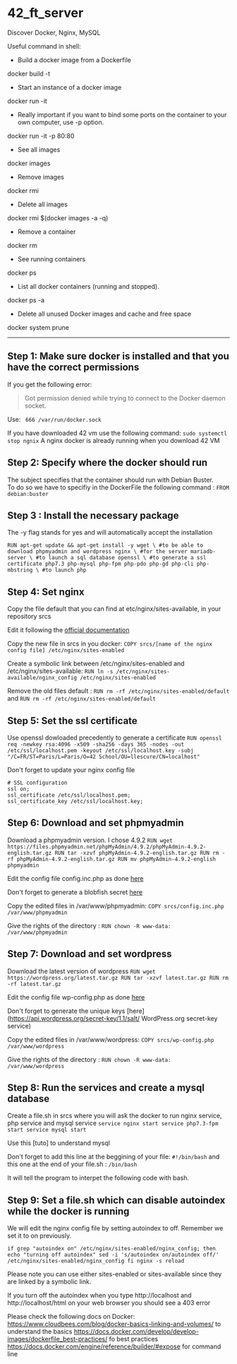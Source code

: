 # 42_ft_server

Discover Docker, Nginx, MySQL

Useful command in shell:

* Build a docker image from a Dockerfile

docker build -t <your image name> <your Dockerfile dir>

* Start an instance of a docker image

docker run -it <your image name>

* Really important if you want to bind some ports on the container to your own computer, use -p option.

docker run -it -p 80:80

* See all images

docker images

* Remove images

docker rmi <image>

* Delete all images

docker rmi $(docker images -a -q)

* Remove a container

docker rm <ID or container name>

* See running containers

docker ps

* List all docker containers (running and stopped).

docker ps -a

* Delete all unused Docker images and cache and free space

docker system prune

------------------------------------------

## Step 1: Make sure docker is installed and that you have the correct permissions
If you get the following error:
> Got permission denied while trying to connect to the Docker daemon socket. 

Use: ` 666 /var/run/docker.sock`

If you have downloaded 42 vm use the following command: `sudo systemctl stop ngnix`
A nginx docker is already running when you download 42 VM

## Step 2: Specify where the docker should run
The subject specifies that the container should run with Debian Buster.  
To do so we have to specifiy in the DockerFile the following command : `FROM debian:buster`

## Step 3 : Install the necessary package 
The -y flag stands for yes and will automatically accept the installation

`RUN apt-get update && apt-get install -y
wget \ #to be able to download phpmyadmin and wordpress
nginx \ #for the server
mariadb-server \ #to launch a sql database
openssl \ #to generate a ssl certificate
php7.3 php-mysql php-fpm php-pdo php-gd php-cli php-mbstring \ #to launch php`

## Step 4: Set nginx
Copy the file default that you can find at etc/nginx/sites-available, in your repository srcs

Edit it following the [official documentation](http://nginx.org/en/docs/beginners_guide.html)

Copy the new file in srcs in you docker: `COPY srcs/[name of the nginx config file] /etc/nginx/sites-enabled`

Create a symbolic link between /etc/nginx/sites-enabled and /etc/nginx/sites-available: `RUN ln -s /etc/nginx/sites-available/nginx_config /etc/nginx/sites-enabled`

Remove the old files default : `RUN rm -rf /etc/nginx/sites-enabled/default` and `RUN rm -rf /etc/nginx/sites-enabled/default`

## Step 5: Set the ssl certificate
Use openssl dowloaded precedently to generate a certificate
`RUN openssl req -newkey rsa:4096 -x509 -sha256 -days 365 -nodes -out /etc/ssl/localhost.pem -keyout /etc/ssl/localhost.key -subj "/C=FR/ST=Paris/L=Paris/O=42 School/OU=llescure/CN=localhost"`

Don't forget to update your nginx config file

	# SSL configuration
	ssl on;
	ssl_certificate /etc/ssl/localhost.pem;
	ssl_certificate_key /etc/ssl/localhost.key;

## Step 6: Download and set phpmyadmin
Download a phpmyadmin version. I chose 4.9.2
`RUN wget https://files.phpmyadmin.net/phpMyAdmin/4.9.2/phpMyAdmin-4.9.2-english.tar.gz
RUN tar -xzvf phpMyAdmin-4.9.2-english.tar.gz
RUN rm -rf phpMyAdmin-4.9.2-english.tar.gz
RUN mv phpMyAdmin-4.9.2-english phpmyadmin`

Edit the config file config.inc.php as done [here](https://forhjy.medium.com/42-ft-server-how-to-install-lemp-wordpress-on-debian-buster-by-using-dockerfile-2-4042adb2ab2c)

Don't forget to generate a blobfish secret [here](https://phpsolved.com/phpmyadmin-blowfish-secret-generator/)

Copy the edited files in /var/www/phpmyadmin: `COPY srcs/config.inc.php /var/www/phpmyadmin`

Give the rights of the directory : `RUN chown -R www-data: /var/www/phpmyadmin`

## Step 7: Download and set wordpress
Download the latest version of wordpress
`RUN wget https://wordpress.org/latest.tar.gz
RUN tar -xzvf latest.tar.gz
RUN rm -rf latest.tar.gz`

Edit the config file wp-config.php as done [here](https://forhjy.medium.com/42-ft-server-how-to-install-lemp-wordpress-on-debian-buster-by-using-dockerfile-2-4042adb2ab2c)

Don't forget to generate the unique keys [here](https://api.wordpress.org/secret-key/1.1/salt/ WordPress.org secret-key service)

Copy the edited files in /var/www/wordpress: `COPY srcs/wp-config.php /var/www/wordpress`

Give the rights of the directory : `RUN chown -R www-data: /var/www/wordpress`

## Step 8: Run the services and create a mysql database

Create a file.sh in srcs where you will ask the docker to run nginx service, php service and mysql service
`service nginx start
service php7.3-fpm start
service mysql start`

Use this [tuto] to understand mysql 

Don't forget to add this line at the beggining of your file: `#!/bin/bash` and this one at the end of your file.sh : `/bin/bash`

It will tell the program to interpet the following code with bash.

## Step 9: Set a file.sh which can disable autoindex while the docker is running
We will edit the nginx config file by setting autoindex to off. Remember we set it to on previously.

`if grep "autoindex on" /etc/nginx/sites-enabled/nginx_config; then
	echo "turning off autoindex"
	sed -i 's/autoindex on/autoindex off/' /etc/nginx/sites-enabled/nginx_config
fi
nginx -s reload`

Please note you can use either sites-enabled or sites-available since they are linked by a symbolic link.

If you turn off the autoindex when you type http://localhost and http://localhost/html on your web browser you should see a 403 error

Please check the following docs on Docker:
https://www.cloudbees.com/blog/docker-basics-linking-and-volumes/ to understand the basics
https://docs.docker.com/develop/develop-images/dockerfile_best-practices/ fo best practices
https://docs.docker.com/engine/reference/builder/#expose for command line
